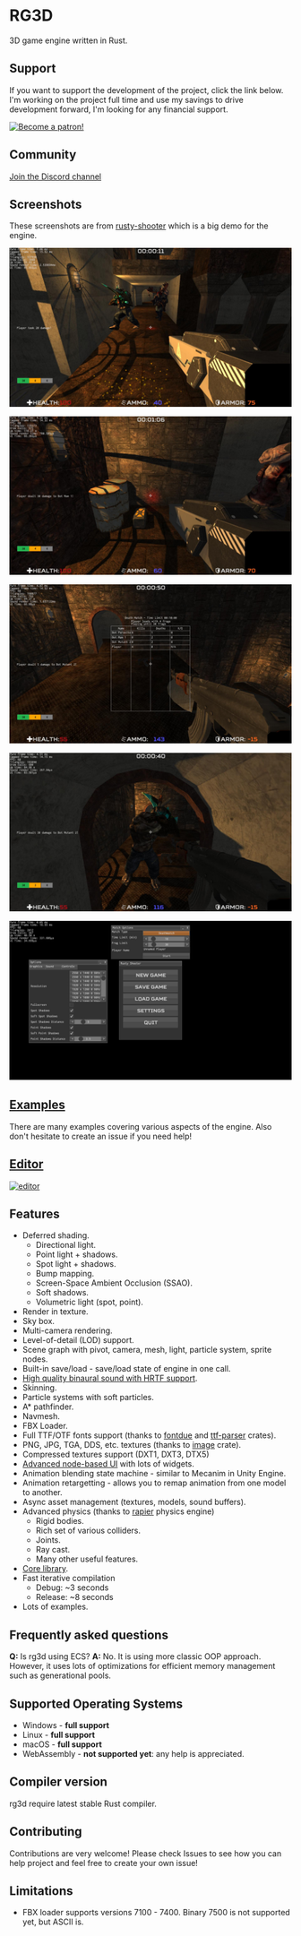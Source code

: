 # RG3D

3D game engine written in Rust. 

## Support

If you want to support the development of the project, click the link below. I'm working on the project full time and
use my savings to drive development forward, I'm looking for any financial support. 

[![Become a patron!](https://c5.patreon.com/external/logo/become_a_patron_button.png)](https://www.patreon.com/mrdimas)

## Community
[Join the Discord channel](https://discord.gg/xENF5Uh)

## Screenshots

These screenshots are from [rusty-shooter](https://github.com/mrDIMAS/rusty-shooter) which is a big demo for the engine.

![1](pics/1.jpg?raw=true "Game 1")

![2](pics/2.jpg?raw=true "Game 2")

![3](pics/3.jpg?raw=true "Game 3")

![4](pics/4.jpg?raw=true "Game 4")

![5](pics/5.jpg?raw=true "Game 5")

## [Examples](https://github.com/mrDIMAS/rg3d/tree/master/examples)

There are many examples covering various aspects of the engine. Also don't hesitate to create an issue if you need help!

## [Editor](https://github.com/mrDIMAS/rusty-editor/)

[![editor](https://raw.githubusercontent.com/mrDIMAS/rusty-editor/master/screenshots/1.png)](https://github.com/mrDIMAS/rusty-editor/)

## Features

- Deferred shading.
	- Directional light.
	- Point light + shadows.
	- Spot light + shadows.
	- Bump mapping.
	- Screen-Space Ambient Occlusion (SSAO).
	- Soft shadows.
	- Volumetric light (spot, point).
- Render in texture.
- Sky box.
- Multi-camera rendering.
- Level-of-detail (LOD) support.
- Scene graph with pivot, camera, mesh, light, particle system, sprite nodes.
- Built-in save/load - save/load state of engine in one call.
- [High quality binaural sound with HRTF support](https://github.com/mrDIMAS/rg3d/tree/master/rg3d-sound).
- Skinning.
- Particle systems with soft particles.
- A* pathfinder.
- Navmesh.
- FBX Loader.
- Full TTF/OTF fonts support (thanks to [fontdue](https://github.com/mooman219/fontdue) and [ttf-parser](https://github.com/RazrFalcon/ttf-parser) crates).
- PNG, JPG, TGA, DDS, etc. textures (thanks to [image](https://github.com/image-rs/image) crate).
- Compressed textures support (DXT1, DXT3, DTX5)
- [Advanced node-based UI](https://github.com/mrDIMAS/rg3d/tree/master/rg3d-ui) with lots of widgets.
- Animation blending state machine - similar to Mecanim in Unity Engine.
- Animation retargetting - allows you to remap animation from one model to another.
- Async asset management (textures, models, sound buffers).
- Advanced physics (thanks to [rapier](https://github.com/dimforge/rapier) physics engine)
    - Rigid bodies.    
    - Rich set of various colliders.
    - Joints.
    - Ray cast.
    - Many other useful features.
- [Core library](https://github.com/mrDIMAS/rg3d/tree/master/rg3d-core).
- Fast iterative compilation 
	- Debug: ~3 seconds
	- Release: ~8 seconds
- Lots of examples.

## Frequently asked questions

**Q:** Is rg3d using ECS?
**A:** No. It is using more classic OOP approach. However, it uses lots of optimizations for efficient
memory management such as generational pools.

## Supported Operating Systems

- Windows - **full support**
- Linux - **full support**
- macOS - **full support**
- WebAssembly - **not supported yet**: any help is appreciated.

## Compiler version

rg3d require latest stable Rust compiler.

## Contributing

Contributions are very welcome! Please check Issues to see how you can help project and feel free to create your own issue!

## Limitations

- FBX loader supports versions 7100 - 7400. Binary 7500 is not supported yet, but ASCII is.
